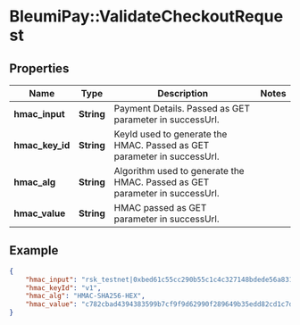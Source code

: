 # BleumiPay::ValidateCheckoutRequest

## Properties

Name | Type | Description | Notes
------------ | ------------- | ------------- | -------------
**hmac_input** | **String** | Payment Details. Passed as GET parameter in successUrl. | 
**hmac_key_id** | **String** | KeyId used to generate the HMAC. Passed as GET parameter in successUrl. | 
**hmac_alg** | **String** | Algorithm used to generate the HMAC. Passed as GET parameter in successUrl. | 
**hmac_value** | **String** | HMAC passed as GET parameter in successUrl. | 

## Example

```json
{
    "hmac_input": "rsk_testnet|0xbed61c55cc290b55c1c4c327148bdede56a831f4|0xb9f624160bb2755aa25366cc307ed27e39a4f296|10|0|0x16e54beb3ea4b4206b62ca32b1d2cf4ad15d9af2234564c2166ff3ccc817d5c1",
    "hmac_keyId": "v1",
    "hmac_alg": "HMAC-SHA256-HEX",
    "hmac_value": "c782cbad4394383599b7cf9f9d62990f289649b35edd82cd1c7d58dd65e9fc03"
}
```